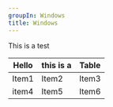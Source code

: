 ```yaml
---
groupIn: Windows
title: Windows
---
```

This is a test

| Hello | this is a  | Table |
| --- | --- | --- |
| Item1 | Item2 | Item3 |
| item4 | Item5 | Item6 |
